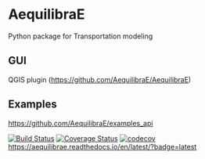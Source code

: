 # AequilibraE
Python package for Transportation modeling

## GUI
QGIS plugin (https://github.com/AequilibraE/AequilibraE)

## Examples
https://github.com/AequilibraE/examples_api

[![Build Status](https://travis-ci.org/AequilibraE/aequilibrae.svg?branch=master)](https://travis-ci.org/AequilibraE/aequilibrae)
[![Coverage Status](https://coveralls.io/repos/github/AequilibraE/aequilibrae/badge.svg?branch=master)](https://coveralls.io/github/AequilibraE/aequilibrae?branch=master)
[![codecov](https://codecov.io/gh/AequilibraE/aequilibrae/branch/master/graph/badge.svg)](https://codecov.io/gh/AequilibraE/aequilibrae)
https://aequilibrae.readthedocs.io/en/latest/?badge=latest
